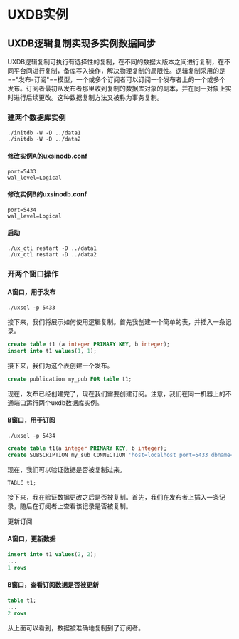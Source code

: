 # UXDB实例

## UXDB逻辑复制实现多实例数据同步

UXDB逻辑复制可执行有选择性的复制，在不同的数据大版本之间进行复制，在不同平台间进行复制，备库写入操作，解决物理复制的局限性。逻辑复制采用的是=="发布-订阅"==模型，一个或多个订阅者可以订阅一个发布者上的一个或多个发布。订阅者最初从发布者那里收到复制的数据库对象的副本，并在同一对象上实时进行后续更改。这种数据复制方法又被称为事务复制。

### 建两个数据库实例

```
./initdb -W -D ../data1
./initdb -W -D ../data2
```

#### 修改实例A的uxsinodb.conf

```
port=5433
wal_level=Logical
```

#### 修改实例B的uxsinodb.conf

```
port=5434
wal_level=Logical
```

#### 启动

```
./ux_ctl restart -D ../data1
./ux_ctl restart -D ../data2
```

### 开两个窗口操作

#### A窗口，用于发布

```shell
./uxsql -p 5433
```

接下来，我们将展示如何使用逻辑复制。首先我创建一个简单的表，并插入一条记录。

```sql
create table t1 (a integer PRIMARY KEY, b integer);
insert into t1 values(1, 1);
```

接下来，我们为这个表创建一个发布。

```sql
create publication my_pub FOR table t1;
```

现在，发布已经创建完了，现在我们需要创建订阅。注意，我们在同一机器上的不通端口运行两个uxdb数据库实例。

#### B窗口，用于订阅

```shell
./uxsql -p 5434
```

```sql
create table t1(a integer PRIMARY KEY, b integer);
create SUBSCRIPTION my_sub CONNECTION 'host=localhost port=5433 dbname=uxdb password=mypassword' PUBLICATION my_pub;
```

现在，我们可以验证数据是否被复制过来。

```
TABLE t1;
```

接下来，我在验证数据更改之后是否被复制。首先，我们在发布者上插入一条记录，随后在订阅者上查看该记录是否被复制。

更新订阅

#### A窗口，更新数据

```sql
insert into t1 values(2, 2);
...
1 rows
```

#### B窗口，查看订阅数据是否被更新

```sql
table t1;
...
2 rows
```

从上面可以看到，数据被准确地复制到了订阅者。
